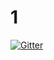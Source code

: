 # 1

[![Gitter](https://badges.gitter.im/Join%20Chat.svg)](https://gitter.im/wjpjw/1?utm_source=badge&utm_medium=badge&utm_campaign=pr-badge&utm_content=badge)